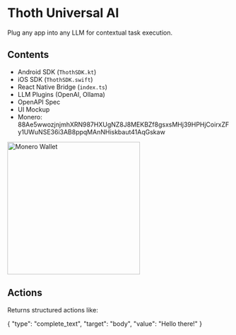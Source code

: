 
# Thoth Universal AI

Plug any app into any LLM for contextual task execution.

## Contents

- Android SDK (`ThothSDK.kt`)
- iOS SDK (`ThothSDK.swift`)
- React Native Bridge (`index.ts`)
- LLM Plugins (OpenAI, Ollama)
- OpenAPI Spec
- UI Mockup
- Monero:  88Ae5wwozjnjmhXRN987HXUgNZ8J8MEKBZf8gsxsMHj39HPHjCoirxZFy1UWuNSE36i3AB8ppqMAnNHiskbaut41AqGskaw

<img src="./monero_wallet.png" alt="Monero Wallet" width="300" height="300">

## Actions

Returns structured actions like:

{ "type": "complete_text", "target": "body", "value": "Hello there!" }


